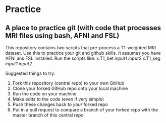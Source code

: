 # Practice

A place to practice git (with code that processes MRI files using bash, AFNI and FSL)
--------------

This repository contains two scripts that pre-process a T1-weighted MRI dataset. 
Use this to practice your git and github skills. 
It assumes you have AFNI ans FSL installed.
Run the scripts like:
x.T1_bet *input1* *input2*
x.T1_seg *input1* *input2*

Suggested things to try:
1. Fork this repository (central repo) to your own GitHub
2. Clone your forked GitHub repo onto your local machine
3. Run the code on your machine
4. Make edits to the code (even if very simple)
5. Push these changes back to *your* forked repo
6. Put in a pull request to compare a branch of your forked repo with the master branch of this central repo 
